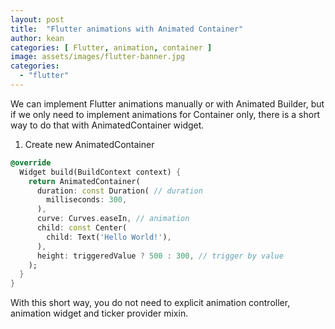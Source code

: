 ```yaml
---
layout: post
title:  "Flutter animations with Animated Container"
author: kean
categories: [ Flutter, animation, container ]
image: assets/images/flutter-banner.jpg
categories:
  - "flutter"
---
```

We can implement Flutter animations manually or with Animated Builder, but if we only need to implement animations for Container only, there is a short way to do that with AnimatedContainer widget.

1. Create new AnimatedContainer
```dart
@override
  Widget build(BuildContext context) {
    return AnimatedContainer(
      duration: const Duration( // duration
        milliseconds: 300,
      ),
      curve: Curves.easeIn, // animation
      child: const Center(
        child: Text('Hello World!'),
      ),
      height: triggeredValue ? 500 : 300, // trigger by value
    );
  }
}
```

With this short way, you do not need to explicit animation controller, animation widget and ticker provider mixin.